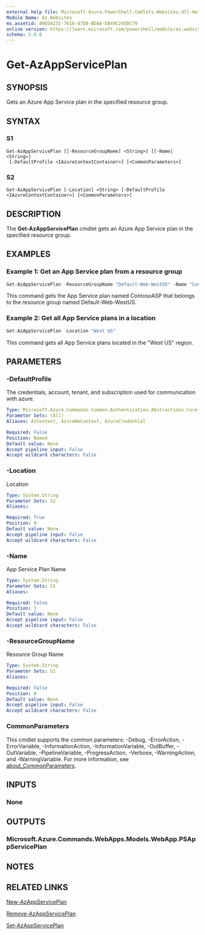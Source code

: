 ```yaml
---
external help file: Microsoft.Azure.PowerShell.Cmdlets.Websites.dll-Help.xml
Module Name: Az.Websites
ms.assetid: 89ED4231-7616-47D0-BDAA-D849C245DC79
online version: https://learn.microsoft.com/powershell/module/az.websites/get-azappserviceplan
schema: 2.0.0
---
```


# Get-AzAppServicePlan

## SYNOPSIS
Gets an Azure App Service plan in the specified resource group.

## SYNTAX

### S1
```
Get-AzAppServicePlan [[-ResourceGroupName] <String>] [[-Name] <String>]
 [-DefaultProfile <IAzureContextContainer>] [<CommonParameters>]
```

### S2
```
Get-AzAppServicePlan [-Location] <String> [-DefaultProfile <IAzureContextContainer>] [<CommonParameters>]
```

## DESCRIPTION
The **Get-AzAppServicePlan** cmdlet gets an Azure App Service plan in the specified resource group.

## EXAMPLES

### Example 1: Get an App Service plan from a resource group
```powershell
Get-AzAppServicePlan -ResourceGroupName "Default-Web-WestUS" -Name "ContosoASP"
```

This command gets the App Service plan named ContosoASP that belongs to the resource group named Default-Web-WestUS.

### Example 2: Get all App Service plans in a location
```powershell
Get-AzAppServicePlan -Location "West US"
```

This command gets all App Service plans located in the "West US" region.

## PARAMETERS

### -DefaultProfile
The credentials, account, tenant, and subscription used for communication with azure.

```yaml
Type: Microsoft.Azure.Commands.Common.Authentication.Abstractions.Core.IAzureContextContainer
Parameter Sets: (All)
Aliases: AzContext, AzureRmContext, AzureCredential

Required: False
Position: Named
Default value: None
Accept pipeline input: False
Accept wildcard characters: False
```

### -Location
Location 

```yaml
Type: System.String
Parameter Sets: S2
Aliases:

Required: True
Position: 0
Default value: None
Accept pipeline input: False
Accept wildcard characters: False
```

### -Name
App Service Plan Name

```yaml
Type: System.String
Parameter Sets: S1
Aliases:

Required: False
Position: 1
Default value: None
Accept pipeline input: False
Accept wildcard characters: False
```

### -ResourceGroupName
Resource Group Name

```yaml
Type: System.String
Parameter Sets: S1
Aliases:

Required: False
Position: 0
Default value: None
Accept pipeline input: False
Accept wildcard characters: False
```

### CommonParameters
This cmdlet supports the common parameters: -Debug, -ErrorAction, -ErrorVariable, -InformationAction, -InformationVariable, -OutBuffer, -OutVariable, -PipelineVariable, -ProgressAction, -Verbose, -WarningAction, and -WarningVariable. For more information, see [about_CommonParameters](http://go.microsoft.com/fwlink/?LinkID=113216).

## INPUTS

### None

## OUTPUTS

### Microsoft.Azure.Commands.WebApps.Models.WebApp.PSAppServicePlan

## NOTES

## RELATED LINKS

[New-AzAppServicePlan](./New-AzAppServicePlan.md)

[Remove-AzAppServicePlan](./Remove-AzAppServicePlan.md)

[Set-AzAppServicePlan](./Set-AzAppServicePlan.md)
